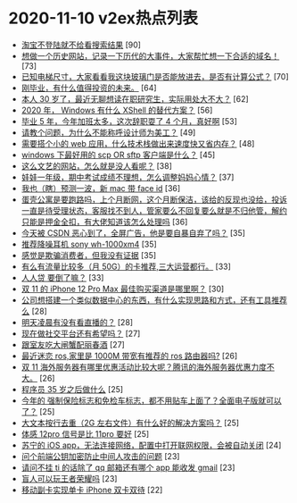 # 2020-11-10 v2ex热点列表

+ [淘宝不登陆就不给看搜索结果](https://www.v2ex.com/t/723468#reply90) [90]
+ [想做一个历史网站，记录一下历代的大事件，大家帮忙想一下合适的域名！](https://www.v2ex.com/t/723497#reply73) [73]
+ [已知电梯尺寸，大家看看我这块玻璃门是否能放进去，是否有计算公式？](https://www.v2ex.com/t/723427#reply70) [70]
+ [刚毕业，有什么值得投资的未来。](https://www.v2ex.com/t/723490#reply64) [64]
+ [本人 30 岁了，最近无聊想读在职研究生，实际用处大不大？](https://www.v2ex.com/t/723456#reply62) [62]
+ [2020 年， Windows 有什么 XShell 的替代方案？](https://www.v2ex.com/t/723473#reply56) [56]
+ [毕业 5 年，今年加班太多，这次辞职耍了 4 个月，真好啊](https://www.v2ex.com/t/723553#reply53) [53]
+ [请教个问题，为什么不能称呼设计师为美工？](https://www.v2ex.com/t/723680#reply49) [49]
+ [需要搭个小的 web 应用，什么技术栈做出来速度快又省内存？](https://www.v2ex.com/t/723580#reply48) [48]
+ [windows 下最好用的 scp OR sftp 客户端是什么？](https://www.v2ex.com/t/723455#reply45) [45]
+ [这么文艺的网站，怎么就是没人看呢？](https://www.v2ex.com/t/723432#reply38) [38]
+ [娃娃一年级，期中考试成绩不理想，怎么调整妈妈心情？](https://www.v2ex.com/t/723673#reply37) [37]
+ [我也（瞎）预测一波，新 mac 带 face id](https://www.v2ex.com/t/723485#reply36) [36]
+ [蛋壳公寓是要跑路吗，上个月断网，这个月断保洁，该给的反现也没给，投诉一直是待受理状态，客服找不到人，管家要么不回复要么就是不归他管，解约只能是押金全扣，有大佬知道该怎么处理吗](https://www.v2ex.com/t/723647#reply36) [36]
+ [今天被 CSDN 恶心到了，全屏广告，他是要自暴自弃了吗？](https://www.v2ex.com/t/723471#reply35) [35]
+ [推荐降噪耳机 sony wh-1000xm4](https://www.v2ex.com/t/723551#reply35) [35]
+ [感觉是欺骗消费者，但我没有证据](https://www.v2ex.com/t/723690#reply35) [35]
+ [有么有流量比较多（月 50G）的卡推荐,三大运营都行。](https://www.v2ex.com/t/723599#reply33) [33]
+ [人人贷 要倒了嘛？](https://www.v2ex.com/t/723442#reply33) [33]
+ [双 11 的 iPhone 12 Pro Max 最佳购买渠道是哪里啊？](https://www.v2ex.com/t/723428#reply30) [30]
+ [公司想搭建一个类似数据中心的东西，有什么实现思路和方式，还有工具推荐么](https://www.v2ex.com/t/723503#reply28) [28]
+ [明天凌晨有没有看直播的？](https://www.v2ex.com/t/723636#reply28) [28]
+ [现在做社交平台还有希望吗？](https://www.v2ex.com/t/723520#reply27) [27]
+ [跟室友吃大闸蟹配丽春酒](https://www.v2ex.com/t/723525#reply27) [27]
+ [最近迷恋 ros,家里是 1000M 带宽有推荐的 ros 路由器吗?](https://www.v2ex.com/t/723489#reply26) [26]
+ [双 11 海外服务器有哪里优惠活动比较大呢？腾讯的海外服务器优惠力度不大。](https://www.v2ex.com/t/723501#reply26) [26]
+ [程序员 35 岁之后做什么](https://www.v2ex.com/t/723727#reply25) [25]
+ [今年的 强制保险标志和免检车标志，都不用贴车上面了？全面电子版就可以了？](https://www.v2ex.com/t/723496#reply25) [25]
+ [大文本按行去重（2G 左右文件）有什么好的解决方案吗？](https://www.v2ex.com/t/723598#reply25) [25]
+ [体感 12pro 信号是比 11pro 要好](https://www.v2ex.com/t/723424#reply25) [25]
+ [苏宁的 iOS app，无法连接网络，配置中打开联网权限，会被自动关闭](https://www.v2ex.com/t/723527#reply24) [24]
+ [问个前端公钥加密防止中间人攻击的问题](https://www.v2ex.com/t/723508#reply23) [23]
+ [请问不挂 ti 的话除了 qq 邮箱还有哪个 app 能收发 gmail](https://www.v2ex.com/t/723423#reply23) [23]
+ [盲人可以玩王者荣耀吗](https://www.v2ex.com/t/723434#reply23) [23]
+ [移动副卡实现单卡 iPhone 双卡双待](https://www.v2ex.com/t/723449#reply22) [22]
